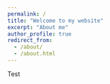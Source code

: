 ```yaml
---
permalink: /
title: "Welcome to my website"
excerpt: "About me"
author_profile: true
redirect_from: 
  - /about/
  - /about.html
---
```


Test 
